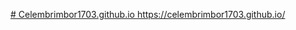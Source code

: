 [# Celembrimbor1703.github.io
](https://celembrimbor1703.github.io/)https://celembrimbor1703.github.io/
